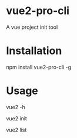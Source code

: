 # vue2-pro-cli
A vue project init tool

# Installation

npm install vue2-pro-cli -g

# Usage

vue2 -h

vue2 init

vue2 list
